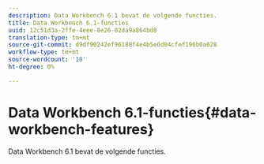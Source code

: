 ```yaml
---
description: Data Workbench 6.1 bevat de volgende functies.
title: Data Workbench 6.1-functies
uuid: 12c51d3a-2ffe-4eee-8e26-02da9a864bd8
translation-type: tm+mt
source-git-commit: d9df90242ef96188f4e4b5e6d04cfef196b0a628
workflow-type: tm+mt
source-wordcount: '18'
ht-degree: 0%

---
```



# Data Workbench 6.1-functies{#data-workbench-features}

Data Workbench 6.1 bevat de volgende functies.

